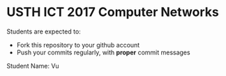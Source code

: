 USTH ICT 2017 Computer Networks
=====================================

Students are expected to:
* Fork this repository to your github account
* Push your commits regularly, with **proper** commit messages

Student Name: Vu
